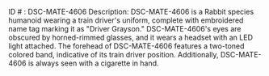 ID # : DSC-MATE-4606
Description: DSC-MATE-4606 is a Rabbit species humanoid wearing a train driver's uniform, complete with embroidered name tag marking it as "Driver Grayson." DSC-MATE-4606's eyes are obscured by horned-rimmed glasses, and it wears a headset with an LED light attached. The forehead of DSC-MATE-4606 features a two-toned colored band, indicative of its train driver position. Additionally, DSC-MATE-4606 is always seen with a cigarette in hand.